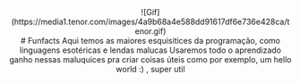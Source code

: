 <div align="center">
  ![Gif](https://media1.tenor.com/images/4a9b68a4e588dd91617df6e736e428ca/tenor.gif)
<br />
# Funfacts
Aqui temos as maiores esquisitices da programação, como linguagens esotéricas e lendas malucas
Usaremos todo o aprendizado ganho nessas maluquices pra criar coisas úteis como por exemplo, um hello world :) , super util

